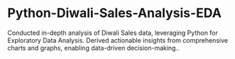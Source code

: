 # Python-Diwali-Sales-Analysis-EDA
Conducted in-depth analysis of Diwali Sales data, leveraging Python for Exploratory Data Analysis. Derived actionable insights from comprehensive charts and graphs, enabling data-driven decision-making..
